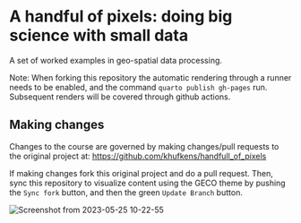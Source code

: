 # A handful of pixels: doing big science with small data

A set of worked examples in geo-spatial data processing.

Note: When forking this repository the automatic rendering through a runner needs to be enabled, and the command `quarto publish gh-pages` run. Subsequent renders will be covered through github actions.

## Making changes

Changes to the course are governed by making changes/pull requests to the original project at:
https://github.com/khufkens/handfull_of_pixels

If making changes fork this original project and do a pull request. Then, sync this repository to visualize content using the GECO theme by pushing the `Sync fork` button, and then the green `Update Branch` button.

![Screenshot from 2023-05-25 10-22-55](https://github.com/geco-bern/handfull_of_pixels/assets/1354258/a148e027-a590-4864-95d1-f98729692930)

